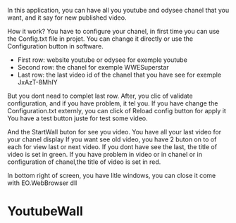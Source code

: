 In this application, you can have all you youtube and odysee chanel that you want, 
	and it say for new published video.

How it work?
You have to configure your chanel, in first time you can use the Config.txt file in projet.
You can change it directly or use the Configuration button in software.

+ First row: website youtube or odysee                            for exemple youtube
+ Second row: the chanel                                          for exemple WWESuperstar
+ Last row: the last video id of the chanel that you have see     for exemple JxAzT-8MhIY

But you dont nead to complet last row.
After, you clic of validate configuration, and if you have problem, it tel you.
If you have change the Configuration.txt externly, you can click of Reload config button for apply it
You have a test button juste for test some video.

And the StartWall buton for see you video. 
You have all your last video for your chanel display
If you want see old video, you have 2 buton on to of each for view last or next video.
If you dont have see the last, the title of video is set in green.
If you have problem in video or in chanel or in configuration of chanel,the title of video is set in red.

In bottom right of screen, you have litle windows, you can close it come with EO.WebBrowser dll
	

# YoutubeWall

